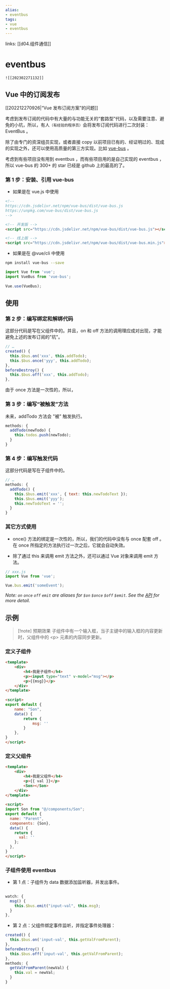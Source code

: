 ```yaml
---
alias: 
- eventbus
tags: 
- vue
- eventbus
---
```


links: [[d04.组件通信]]

# eventbus

```dynamic-embed
![[202302271132]]
```

## Vue 中的订阅发布

[[202212270926|“Vue 发布订阅方案”的问题]]

考虑到发布订阅的代码中有大量的与功能无关的“套路型”代码，以及需要注意、避免的小坑，所以，有人<small>（有经验的程序员）</small>会将发布订阅代码进行二次封装：EventBus 。

除了由专门的资深组员实现，或者直接 copy 以前项目已有的、经证明过的、现成的实现之外，还可以使用高质量的第三方实现。比如 [vue-bus](https://github.com/yangmingshan/vue-bus) 。

考虑到有些项目没有用到 eventbus ，而有些项目用的是自己实现的 eventbus ，所以 vue-bus 的 300+ 的 star 已经是 github 上的最高的了。

### 第 1 步：安装、引用 vue-bus

- 如果是在 vue.js 中使用

```html
<!-- 
https://cdn.jsdelivr.net/npm/vue-bus/dist/vue-bus.js
https://unpkg.com/vue-bus/dist/vue-bus.js
-->  

<!-- 开发版 -->
<script src="https://cdn.jsdelivr.net/npm/vue-bus/dist/vue-bus.js"></script>

<!-- 线上版 -->
<script src="https://cdn.jsdelivr.net/npm/vue-bus/dist/vue-bus.min.js"></script>
```

- 如果是在 @vue/cli 中使用

```sh
npm install vue-bus --save
```

```js
import Vue from 'vue';
import VueBus from 'vue-bus';
  
Vue.use(VueBus);
```

## 使用

### 第 2 步：编写绑定和解绑代码

这部分代码是写在父组件中的。并且，on 和 off 方法的调用理应成对出现，才能避免上述的发布订阅的"坑"。

```js
// …
created() {
  this.$bus.on('xxx', this.addTodo);
  this.$bus.once('yyy', this.addTodo);
},
beforeDestroy() {
  this.$bus.off('xxx', this.addTodo);
},
```

由于 once 方法是一次性的，所以，

### 第 3 步：编写“被触发”方法

未来，addTodo 方法会 "被" 触发执行。

```js
methods: {
  addTodo(newTodo) {
    this.todos.push(newTodo);
  }
}
```

### 第 4 步：编写触发代码

这部分代码是写在子组件中的。

```js
// …
methods: {
  addTodo() {
    this.$bus.emit('xxx', { text: this.newTodoText });
    this.$bus.emit('yyy');
    this.newTodoText = '';
  }
}
```

### 其它方式使用

- once() 方法的绑定是一次性的，所以，我们的代码中没有与 once 配套 off 。在 once 所指定的方法执行过一次之后，它就会自动失效。

- 除了通过 this 来调用 emit 方法之外，还可以通过 Vue 对象来调用 emit 方法。
```js
// xxx.js
import Vue from 'vue';

Vue.bus.emit('someEvent');
```

_Note: `on` `once` `off` `emit` are aliases for `$on` `$once` `$off` `$emit`. See the [API](https://vuejs.org/v2/api/#Instance-Methods-Events) for more detail._


## 示例

> [!note] 预期效果
> 子组件中有一个输入框，当子主键中的输入框的内容更新时，父组件中的 \<p\> 元素的内容同步更新。

### 定义子组件

```html
<template>  
    <div>
        <h4>我是子组件</h4>  
        <p><input type="text" v-model="msg"></p>  
        <p>{{msg}}</p>  
    </div>
</template>  
  
<script>  
export default {  
    name: "Son",  
    data() {  
        return {  
            msg: ''  
        }  
    },  
}  
</script>
```

### 定义父组件

```html
<template>  
    <div>
        <h4>我是父组件</h4>  
        <p>{{ val }}</p>  
        <Son></Son>
    </div>
</template>
  
<script>
import Son from "@/components/Son";
export default {
  name: "Parent",
  components: {Son},
  data() {
    return {
      val: ''  
    };  
  },  
}  
</script>
```

### 子组件使用 eventbus

- 第 1 点：子组件为 data 数据添加监听器，并发出事件。

```js
  
watch: {  
  msg() {  
    this.$bus.emit("input-val", this.msg);  
  }  
},
```

- 第 2 点：父组件绑定事件监听，并指定事件处理器：

```js
created() {  
  this.$bus.on('input-val', this.getValFromParent);  
},  
beforeDestroy() {  
  this.$bus.off('input-val', this.getValFromParent);  
},  
methods: {  
  getValFromParent(newVal) {  
    this.val = newVal;  
  }  
}
```




